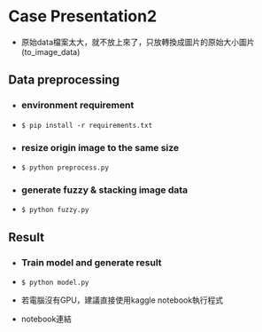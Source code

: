# Case Presentation2

* 原始data檔案太大，就不放上來了，只放轉換成圖片的原始大小圖片(to_image_data)

## Data preprocessing 

* ### environment requirement
* `$ pip install -r requirements.txt`

* ### resize origin image to the same size
* `$ python preprocess.py`

* ### generate fuzzy & stacking image data
* `$ python fuzzy.py`

## Result
* ### Train model and generate result
* `$ python model.py`


* 若電腦沒有GPU，建議直接使用kaggle notebook執行程式

* notebook連結
